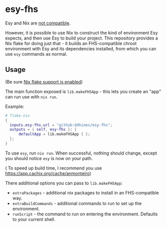 # esy-fhs

Esy and Nix are [not compatible](https://github.com/esy/esy/issues/972).

However, it is possible to use Nix to construct the kind of environment Esy
expects, and then use Esy to build your project. This repository provides a Nix
flake for doing just that - it builds an FHS-compatible chroot environment with
Esy and its dependencies installed, from which you can use `esy` commands as
normal.

## Usage

(Be sure
[Nix flake support is enabled](https://nixos.wiki/wiki/Flakes#Installing_flakes))

The main function exposed is `lib.makeFHSApp` - this lets you create an "app"
can run use with `nix run`.

Example:

```nix
# flake.nix
{
  inputs.esy-fhs.url = "github:d4hines/esy-fhs";
  outputs = { self, esy-fhs }: {
      defaultApp = lib.makeFHSApp { };
  };
}
```

To use `esy`, run `nix run`. When successful, nothing should change, except you
should notice `esy` is now on your path.

( To speed up build time, I recommend you use https://app.cachix.org/cache/anmonteiro)

There additional options you can pass to `lib.makeFHSApp`:

- `extraPackages` - additional nix packages to install in an FHS-compatible way.
- `extraBuildCommands` - additional commands to run to set up the environment.
- `runScript` - the command to run on entering the environment. Defaults to your
  current shell.
